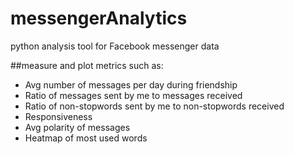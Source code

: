 # messengerAnalytics
python analysis tool for Facebook messenger data

##measure and plot metrics such as:
- Avg number of messages per day during friendship
- Ratio of messages sent by me to messages received
- Ratio of non-stopwords sent by me to non-stopwords received
- Responsiveness
- Avg polarity of messages
- Heatmap of most used words
